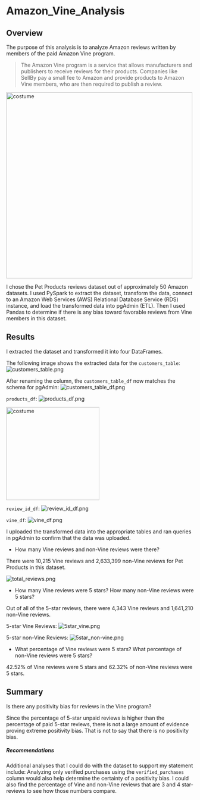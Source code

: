 # Amazon_Vine_Analysis

## Overview

The purpose of this analysis is to analyze Amazon reviews written by members of the paid Amazon Vine program. 

> The Amazon Vine program is a service that allows manufacturers and publishers to receive reviews for their products. Companies like SellBy pay a small fee to Amazon and provide products to Amazon Vine members, who are then required to publish a review.

<img src="https://github.com/stephperillo/Amazon_Vine_Analysis/blob/main/Resources/costume.jpg" alt="costume" width="500"/>

I chose the Pet Products reviews dataset out of approximately 50 Amazon datasets. I used PySpark to extract the dataset, transform the data, connect to an Amazon Web Services (AWS) Relational Database Service (RDS) instance, and load the transformed data into pgAdmin (ETL). Then I used Pandas to determine if there is any bias toward favorable reviews from Vine members in this dataset.

## Results

I extracted the dataset and transformed it into four DataFrames.

The following image shows the extracted data for the `customers_table`:
![customers_table.png](https://github.com/stephperillo/Amazon_Vine_Analysis/blob/main/Resources/customers_table.png)

After renaming the column, the `customers_table_df` now matches the schema for pgAdmin:
![customers_table_df.png](https://github.com/stephperillo/Amazon_Vine_Analysis/blob/main/Resources/customers_table_df.png)

`products_df`:
![products_df.png](https://github.com/stephperillo/Amazon_Vine_Analysis/blob/main/Resources/products_df.png)

<img src="https://github.com/stephperillo/Amazon_Vine_Analysis/blob/main/Resources/stroller.jpg" alt="costume" width="250"/>

`review_id_df`:
![review_id_df.png](https://github.com/stephperillo/Amazon_Vine_Analysis/blob/main/Resources/review_id_df.png)

`vine_df`:
![vine_df.png](https://github.com/stephperillo/Amazon_Vine_Analysis/blob/main/Resources/vine_df.png)

I uploaded the transformed data into the appropriate tables and ran queries in pgAdmin to confirm that the data was uploaded.

- How many Vine reviews and non-Vine reviews were there?

There were 10,215 Vine reviews and 2,633,399 non-Vine reviews for Pet Products in this dataset.

![total_reviews.png](https://github.com/stephperillo/Amazon_Vine_Analysis/blob/main/Resources/total_reviews.png)

- How many Vine reviews were 5 stars? How many non-Vine reviews were 5 stars?

Out of all of the 5-star reviews, there were 4,343 Vine reviews and 1,641,210 non-Vine reviews.

5-star Vine Reviews:
![5star_vine.png](https://github.com/stephperillo/Amazon_Vine_Analysis/blob/main/Resources/5star_vine.png)

5-star non-Vine Reviews:
![5star_non-vine.png](https://github.com/stephperillo/Amazon_Vine_Analysis/blob/main/Resources/5star_non_vine.png)

- What percentage of Vine reviews were 5 stars? What percentage of non-Vine reviews were 5 stars?

42.52% of Vine reviews were 5 stars and 62.32% of non-Vine reviews were 5 stars.

## Summary

Is there any positivity bias for reviews in the Vine program?

Since the percentage of 5-star unpaid reviews is higher than the percentage of paid 5-star reviews, there is not a large amount of evidence proving extreme positivity bias. That is not to say that there is no positivity bias. 

##### Recommendations

Additional analyses that I could do with the dataset to support my statement include:
Analyzing only verified purchases using the `verified_purchases` column would also help determine the certainty of a positivity bias. 
I could also find the percentage of Vine and non-Vine reviews that are 3 and 4 star-reviews to see how those numbers compare.
